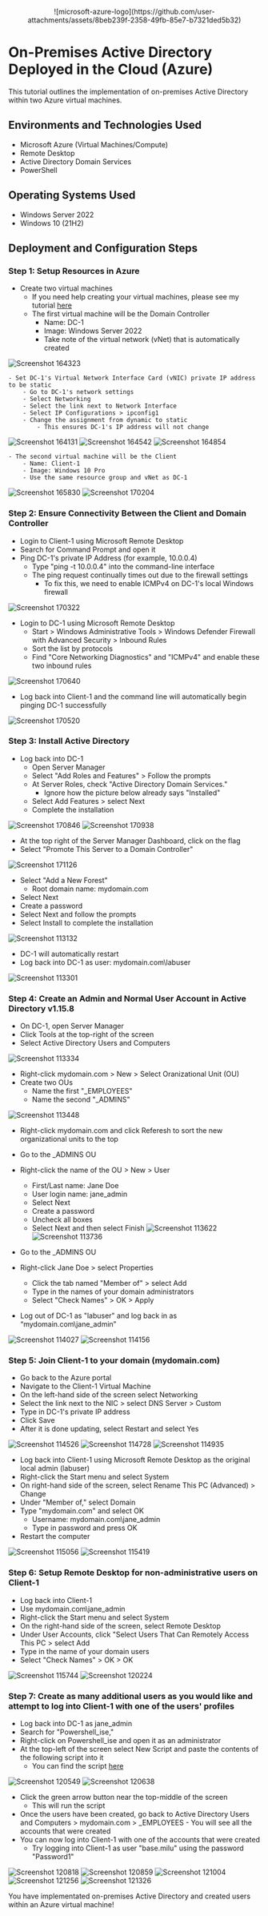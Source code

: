 <p align="center">
![microsoft-azure-logo](https://github.com/user-attachments/assets/8beb239f-2358-49fb-85e7-b7321ded5b32)

</p>

<h1>On-Premises Active Directory Deployed in the Cloud (Azure)</h1>
This tutorial outlines the implementation of on-premises Active Directory within two Azure virtual machines.<br/>


<h2>Environments and Technologies Used</h2>

- Microsoft Azure (Virtual Machines/Compute)
- Remote Desktop
- Active Directory Domain Services
- PowerShell

<h2>Operating Systems Used </h2>

- Windows Server 2022
- Windows 10 (21H2)



<h2>Deployment and Configuration Steps</h2>

<h3>Step 1: Setup Resources in Azure</h3>

- Create two virtual machines
	- If you need help creating your virtual machines, please see my tutorial [here](https://github.com/Princess-A1/virtual-machine)
	- The first virtual machine will be the Domain Controller
		- Name: DC-1
		- Image: Windows Server 2022
		- Take note of the virtual network (vNet) that is automatically created
       
![Screenshot 164323](https://github.com/user-attachments/assets/374cc3d1-82c3-49e1-91f2-48a1ee8f7b6a)

	- Set DC-1's Virtual Network Interface Card (vNIC) private IP address to be static
		- Go to DC-1's network settings
		- Select Networking
		- Select the link next to Network Interface
		- Select IP Configurations > ipconfig1
		- Change the assignment from dynamic to static 
			- This ensures DC-1's IP address will not change
	   
![Screenshot 164131](https://github.com/user-attachments/assets/2bf567f4-cd8c-4541-9f4f-cc93b06977a0)
![Screenshot 164542](https://github.com/user-attachments/assets/249c5583-e3ec-48fa-a807-2208118b0310)
![Screenshot 164854](https://github.com/user-attachments/assets/a765d83a-a41a-401a-b34f-70c124a5f0b4)


	- The second virtual machine will be the Client
		- Name: Client-1
		- Image: Windows 10 Pro
		- Use the same resource group and vNet as DC-1

![Screenshot 165830](https://github.com/user-attachments/assets/7e807ceb-b8bf-4c7e-93ef-215812e01cce)
![Screenshot 170204](https://github.com/user-attachments/assets/3a1fa5a0-988f-4c35-830f-d2e294bfaa72)


<h3>Step 2: Ensure Connectivity Between the Client and Domain Controller</h3>

- Login to Client-1 using Microsoft Remote Desktop
- Search for Command Prompt and open it
- Ping DC-1's private IP Address (for example, 10.0.0.4)
	- Type "ping -t 10.0.0.4" into the command-line interface
	- The ping request continually  times out due to the firewall settings
		- To fix this, we need to enable ICMPv4 on DC-1's local Windows firewall

![Screenshot 170322](https://github.com/user-attachments/assets/effdd7c9-c2cd-4ebb-8091-2ed3780bdfed)

	
- Login to DC-1 using Microsoft Remote Desktop
	- Start > Windows Administrative Tools > Windows Defender Firewall with Advanced Security > Inbound Rules
	- Sort the list by protocols
	- Find "Core Networking Diagnostics" and "ICMPv4" and enable these two inbound rules

![Screenshot 170640](https://github.com/user-attachments/assets/def42f9d-24c5-4d93-adab-fc5f30e19de2)

- Log back into Client-1 and the command line will automatically begin pinging DC-1 successfully
    
![Screenshot 170520](https://github.com/user-attachments/assets/1a722a59-ce07-4868-a0d0-5bd1edcf9210)


<h3>Step 3: Install Active Directory</h3>

- Log back into DC-1
	- Open Server Manager
	- Select "Add Roles and Features" > Follow the prompts
	- At Server Roles, check "Active Directory Domain Services."
		- Ignore how the picture below already says "Installed"
	- Select Add Features > select Next
	- Complete the installation

![Screenshot 170846](https://github.com/user-attachments/assets/da0c7903-627a-4f6a-89b4-3a36ab147961)
![Screenshot 170938](https://github.com/user-attachments/assets/ab870e25-aeae-447a-b5f0-2eeb106f74b1)

- At the top right of the Server Manager Dashboard, click on the flag
- Select "Promote This Server to a Domain Controller"

![Screenshot 171126](https://github.com/user-attachments/assets/751397ff-b7f8-46bd-9990-88e97ee817a6)
	
 - Select "Add a New Forest"
 	- Root domain name: mydomain.com
- Select Next
- Create a password
- Select Next and follow the prompts
- Select Install to complete the installation

![Screenshot 113132](https://github.com/user-attachments/assets/76cef94d-ad36-4130-a9dc-b32c7e4a52e1)
	
- DC-1 will automatically restart
- Log back into DC-1 as user: mydomain.com\labuser               

![Screenshot 113301](https://github.com/user-attachments/assets/6b9399af-9126-4262-bafa-356506d2e97a)


<h3>Step 4: Create an Admin and Normal User Account in Active Directory v1.15.8</h3>
     
- On DC-1, open Server Manager
- Click Tools at the top-right of the screen
- Select Active Directory Users and Computers

![Screenshot 113334](https://github.com/user-attachments/assets/f4857405-5f84-49a5-aea9-914fd95b15dc)
	
- Right-click mydomain.com > New > Select Oranizational Unit (OU)
- Create two OUs
	- Name the first "_EMPLOYEES"
	- Name the second "_ADMINS"
	
![Screenshot 113448](https://github.com/user-attachments/assets/88add553-2cc8-4ae9-ba3e-c6987be62723)
	
- Right-click mydomain.com and click Referesh to sort the new organizational units to the top
- Go to the _ADMINS OU
- Right-click the name of the OU > New > User
	- First/Last name: Jane Doe
	- User login name: jane_admin
	- Select Next
	- Create a password
	- Uncheck all boxes
	- Select Next and then select Finish
![Screenshot 113622](https://github.com/user-attachments/assets/20b8f246-7700-4195-8df4-313aa2fcb15b)
![Screenshot 113736](https://github.com/user-attachments/assets/d79f0d87-f4f9-4970-8546-8f32d564978c)

- Go to the _ADMINS OU
- Right-click Jane Doe > select Properties
	- Click the tab named "Member of" > select Add
	- Type in the names of your domain administrators
	- Select "Check Names" > OK > Apply
- Log out of DC-1 as "labuser" and log back in as “mydomain.com\jane_admin”

![Screenshot 114027](https://github.com/user-attachments/assets/27a9556e-d57c-4bef-987a-d65dcf2a47f3)
![Screenshot 114156](https://github.com/user-attachments/assets/476edb52-a11e-44e3-bfeb-1be3b2026a16)
 

<h3>Step 5: Join Client-1 to your domain (mydomain.com)
</h3>

- Go back to the Azure portal
- Navigate to the Client-1 Virtual Machine
- On the left-hand side of the screen select Networking
- Select the link next to the NIC > select DNS Server > Custom
- Type in DC-1's private IP address
- Click Save
- After it is done updating, select Restart and select Yes

![Screenshot 114526](https://github.com/user-attachments/assets/b808428b-11c4-4863-b89c-050535ea28d8)
![Screenshot 114728](https://github.com/user-attachments/assets/636cffe9-4a8d-42bf-a584-58dfbff59a53)
![Screenshot 114935](https://github.com/user-attachments/assets/7449d9a5-4dfb-4f3e-97f3-ac7e4fc0ffc8)

- Log back into Client-1 using Microsoft Remote Desktop as the original local admin (labuser)
- Right-click the Start menu and select System
- On right-hand side of the screen, select Rename This PC (Advanced) > Change
- Under "Member of," select Domain
- Type "mydomain.com" and select OK
	- Username: mydomain.com\jane_admin
	- Type in password and press OK
- Restart the computer 			

![Screenshot 115056](https://github.com/user-attachments/assets/f7370d9a-6820-4ef8-a5bf-2f7fea5b3ecc)
![Screenshot 115419](https://github.com/user-attachments/assets/780c5a34-b2f3-427e-b880-1f5321c173b9)


<h3>Step 6: Setup Remote Desktop for non-administrative users on Client-1
</h3>

- Log back into Client-1
- Use mydomain.com\jane_admin
- Right-click the Start menu and select System
- On the right-hand side of the screen, select Remote Desktop
- Under User Accounts, click "Select Users That Can Remotely Access This PC > select Add
- Type in the name of your domain users
- Select "Check Names" > OK > OK

![Screenshot 115744](https://github.com/user-attachments/assets/afb999ed-1845-4610-971c-d678acf853da)
![Screenshot 120224](https://github.com/user-attachments/assets/391b455b-f95b-4d58-b687-15f9154ec2ca)


<h3>Step 7: Create as many additional users as you would like and attempt to log into Client-1 with one of the users' profiles
</h3>

- Log back into DC-1 as jane_admin
- Search for "Powershell_ise,"
- Right-click on Powershell_ise and open it as an administrator
- At the top-left of the screen select New Script and paste the contents of the following script into it
	- You can find the script [here](https://github.com/joshmadakor1/AD_PS/blob/master/Generate-Names-Create-Users.ps1)

![Screenshot 120549](https://github.com/user-attachments/assets/73ed5905-fbf2-4c72-a206-841fc4a5fd29)
![Screenshot 120638](https://github.com/user-attachments/assets/49f7e337-1380-415f-af89-2b599776fd31)

- Click the green arrow button near the top-middle of the screen
	- This will run the script
- Once the users have been created, go back to Active Directory Users and Computers > mydomain.com > _EMPLOYEES
		- You will see all the accounts that were created
- You can now log into Client-1 with one of the accounts that were created
	- Try logging into Client-1 as user "base.milu" using the password "Password1"

![Screenshot 120818](https://github.com/user-attachments/assets/747d3200-75bb-485b-b76d-82678dea1933)
![Screenshot 120859](https://github.com/user-attachments/assets/cd4dddc4-f674-4917-a1a0-0647a793c445)
![Screenshot 121004](https://github.com/user-attachments/assets/101851a9-a888-44ba-80b7-77dc1bdcde1a)
![Screenshot 121256](https://github.com/user-attachments/assets/af6d25ee-e184-4866-8350-b38d02a73073)
![Screenshot 121326](https://github.com/user-attachments/assets/b33a4c47-b1eb-48c3-a6db-12e672e32966)


You have implementated on-premises Active Directory and created users within an Azure virtual machine!
